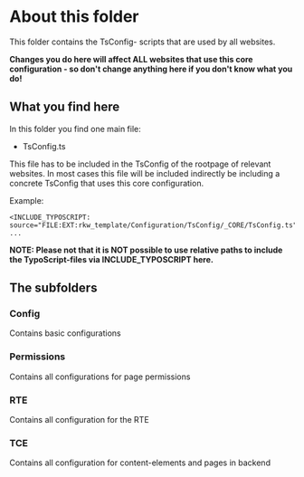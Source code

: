 # About this folder

This folder contains the TsConfig- scripts that are used by all websites.

**Changes you do here will affect ALL websites that use this core configuration - so don't change anything here if you don't know what you do!** 

## What you find here
In this folder you find one main file:
- TsConfig.ts

This file has to be included in the TsConfig of the rootpage of relevant websites.
In most cases this file will be included indirectly be including a concrete TsConfig that uses this core configuration.

Example:
```
<INCLUDE_TYPOSCRIPT: source="FILE:EXT:rkw_template/Configuration/TsConfig/_CORE/TsConfig.ts">
...
```

**NOTE: Please not that it is NOT possible to use relative paths to include the TypoScript-files via INCLUDE_TYPOSCRIPT here.**


## The subfolders

### Config
Contains basic configurations

### Permissions
Contains all configurations for page permissions

### RTE
Contains all configuration for the RTE

### TCE
Contains all configuration for content-elements and pages in backend